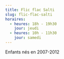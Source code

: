 ```yaml
---
title: Flic flac Salti
slug: flic-flac-salti
horaires:
  - heures: 18h - 19h30
    jour: jeudi
  - heures: 10h - 11h30
    jour: samedi
---
```

Enfants nés en 2007-2012
